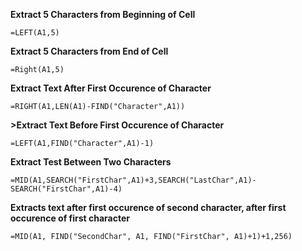 <b>Extract 5 Characters from Beginning of Cell</b>
  
  `=LEFT(A1,5)`
  
<b>Extract 5 Characters from End of Cell</b>
  
  `=Right(A1,5)`

<b>Extract Text After First Occurence of Character</b>

  `=RIGHT(A1,LEN(A1)-FIND("Character",A1))`

<b>>Extract Text Before First Occurence of Character</b>

  `=LEFT(A1,FIND("Character",A1)-1)`

<b>Extract Test Between Two Characters</b>

  `=MID(A1,SEARCH("FirstChar",A1)+3,SEARCH("LastChar",A1)-SEARCH("FirstChar",A1)-4)`

<b>Extracts text after first occurence of second character, after first occurence of first character</b>

  `=MID(A1, FIND("SecondChar", A1, FIND("FirstChar", A1)+1)+1,256)`
